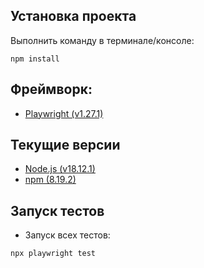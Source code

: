 ## Установка проекта

Выполнить команду в терминале/консоле:

```
npm install
```

## Фреймворк:
- [Playwright (v1.27.1)](https://playwright.dev/)


## Текущие версии
- [Node.js (v18.12.1)](https://nodejs.org/en/)
- [npm (8.19.2)](https://www.npmjs.com/)

## Запуск тестов

- Запуск всех тестов:
```
npx playwright test

```